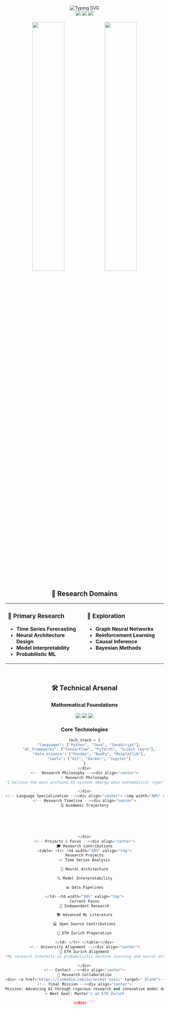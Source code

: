 <div align="center">

<!-- Animated Header -->
<img src="https://readme-typing-svg.herokuapp.com?font=Fira+Code&weight=600&size=28&duration=4000&pause=1000&color=00D4FF&center=true&vCenter=true&width=600&height=60&lines=Aniket+Saini;AI+Research+Enthusiast;Building+Intelligent+Systems;Future+ETH+Zurich+Researcher" alt="Typing SVG" />

<!-- Achievement Badges -->
<div>
  <img src="https://img.shields.io/badge/Research-Focused-00D4FF?style=for-the-badge&logo=atom&logoColor=white" />
  <img src="https://img.shields.io/badge/ETH_Zurich-Aspirant-FF6B00?style=for-the-badge&logo=swiss&logoColor=white" />
  <img src="https://img.shields.io/badge/ML_Research-Advanced-8A2BE2?style=for-the-badge&logo=ai&logoColor=white" />
</div>

</div>

<br/>

<!-- Stats Grid -->
<div align="center">
  <img width="45%" src="https://github-readme-stats.vercel.app/api?username=aniketsml&show_icons=true&theme=radical&hide_border=true&count_private=true&include_all_commits=true&bg_color=0d1117&title_color=00d4ff&text_color=ffffff&icon_color=00d4ff" />
  <img width="45%" src="https://github-readme-streak-stats.herokuapp.com/?user=aniketsml&theme=radical&hide_border=true&background=0d1117&ring=00d4ff&fire=00d4ff&currStreakLabel=00d4ff" />
</div>

<br/>

<!-- Research Focus -->
<div align="center">

## 🔬 Research Domains

<table>
<tr>
<td width="50%" valign="top">

### 🎯 Primary Research
- **Time Series Forecasting**
- **Neural Architecture Design**
- **Model Interpretability**
- **Probabilistic ML**

</td>
<td width="50%" valign="top">

### 🚀 Exploration
- **Graph Neural Networks**
- **Reinforcement Learning**
- **Causal Inference**
- **Bayesian Methods**

</td>
</tr>
</table>

</div>

<br/>

<!-- Technical Stack -->
<div align="center">

## 🛠 Technical Arsenal

### **Mathematical Foundations**
<div>
  <img src="https://img.shields.io/badge/Linear_Algebra-Expert-FF6B00?style=flat-square&logo=mathworks&logoColor=white" />
  <img src="https://img.shields.io/badge/Probability-Advanced-8A2BE2?style=flat-square&logo=sigma&logoColor=white" />
  <img src="https://img.shields.io/badge/Statistics-Research_Level-00D4FF?style=flat-square&logo=chart-dots&logoColor=white" />
</div>

### **Core Technologies**
```python
tech_stack = {
    "languages": ["Python", "Java", "JavaScript"],
    "ml_frameworks": ["TensorFlow", "PyTorch", "Scikit-learn"],
    "data_science": ["Pandas", "NumPy", "Matplotlib"],
    "tools": ["Git", "Docker", "Jupyter"]
}
</div>
<!-- Research Philosophy --><div align="center">
💡 Research Philosophy
"I believe the most profound AI systems emerge when mathematical rigor meets creative intuition. My work focuses on developing models that don't just predict, but understand the underlying patterns and causal relationships in data."

</div>
<!-- Language Specialization --><div align="center"> <img width="90%" src="https://github-readme-stats.vercel.app/api/top-langs/?username=aniketsml&layout=compact&theme=radical&hide_border=true&bg_color=0d1117&title_color=00d4ff&text_color=ffffff&hide=html,css,scss&langs_count=8" /> </div>
<!-- Research Timeline --><div align="center">
🗓 Academic Trajectory






</div>
<!-- Projects & Focus --><div align="center">
🎓 Research Contributions
<table> <tr> <td width="50%" valign="top">
Research Projects
📈 Time Series Analysis

🧠 Neural Architecture

🔍 Model Interpretability

📊 Data Pipelines

</td> <td width="50%" valign="top">
Current Focus
🔬 Independent Research

📚 Advanced ML Literature

💻 Open Source Contributions

🎯 ETH Zurich Preparation

</td> </tr> </table></div>
<!-- University Alignment --><div align="center">
🎯 ETH Zurich Alignment
"My research interests in probabilistic machine learning and neural architecture design align perfectly with ETH Zurich's focus on rigorous mathematical foundations and cutting-edge AI research."

</div>
<!-- Contact --><div align="center">
🤝 Research Collaboration
<div> <a href="https://linkedin.com/in/aniket-saini" target="_blank"> <img src="https://img.shields.io/badge/LinkedIn-0077B5?style=for-the-badge&logo=linkedin&logoColor=white" /> </a> <a href="mailto:sainianiket71@gmail.com"> <img src="https://img.shields.io/badge/Email-D14836?style=for-the-badge&logo=gmail&logoColor=white" /> </a> <a href="https://github.com/aniketsml"> <img src="https://img.shields.io/badge/GitHub-100000?style=for-the-badge&logo=github&logoColor=white" /> </a> </div></div>
<!-- Final Mission --><div align="center">
Mission: Advancing AI through rigorous research and innovative model design
⭐ Next Goal: Master's at ETH Zurich

</div> ```
